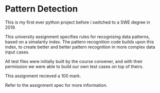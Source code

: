 # Pattern Detection
This is my first ever python project before i switched to a SWE degree in 2019.

This university assignment specifies rules for recognising data patterns, based on a simalarity index. The pattern recognition code builds upon this index,
to create better and better pattern recognition in more complex data input cases.

All test files were initially built by the course convener, and with their permission we were able to build our own test cases on top of theirs.

This assignment recieved a 100 mark.

Refer to the assignment spec for more information.
